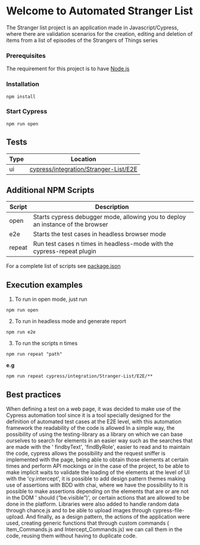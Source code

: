 # Welcome to Automated Stranger List

The Stranger list project is an application made in Javascript/Cypress, where there are validation scenarios for the
creation, editing and deletion of items from a list of episodes of the Strangers of Things series

### Prerequisites

The requirement for this project is to have [Node.js](https://nodejs.org/en/)

### Installation

```shell
npm install
```

### Start Cypress

```shell
npm run open
```

## Tests

| Type | Location                                 |
| ---- | ---------------------------------------- |
| ui  | [cypress/integration/Stranger-List/E2E](./cypress/integration/Stranger-List/E2E) |

## Additional NPM Scripts

| Script         | Description                                                                      |
| -------------- | -------------------------------------------------------------------------------- |
| open           | Starts cypress debugger mode, allowing you to deploy an instance of the browser  |
| e2e            | Starts the test cases in headless browser mode                                   |
| repeat         | Run test cases n times in headless-mode with the cypress-repeat plugin           |

For a complete list of scripts see [package.json](./package.json)

## Execution examples

1. To run in open mode, just run

```shell
npm run open
```

2. To run in headless mode and generate report

```shell
npm run e2e
```

3. To run the scripts n times

```shell
npm run repeat "path"
```

**e.g**

```shell
npm run repeat cypress/integration/Stranger-List/E2E/**
```

## Best practices

When defining a test on a web page, it was decided to make use of the Cypress automation tool since it is a tool
specially designed for the definition of automated test cases at the E2E level, with this automation framework the
readability of the code is allowed In a simple way, the possibility of using the testing-library as a library on which
we can base ourselves to search for elements in an easier way such as the searches that are made with the '
findbyText', 'findByRole', easier to read and to maintain the code, cypress allows the possibility and the request
sniffer is implemented with the page, being able to obtain those elements at certain times and perform API mockings or
in the case of the project, to be able to make implicit waits to validate the loading of the elements at the level of UI
with the 'cy.intercept', it is possible to add design pattern themes making use of assertions with BDD with chai, where
we have the possibility to It is possible to make assertions depending on the elements that are or are not in the DOM '
should (“be.visible”)', or certain actions that are allowed to be done in the platform. Libraries were also added to
handle random data through chance.js and to be able to upload images through cypress-file-upload. And finally, as a
design pattern, the actions of the application were used, creating generic functions that through custom commands (
Item_Commands.js and Intercept_Commands.js) we can call them in the code, reusing them without having to duplicate code.